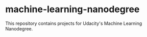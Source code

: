 # machine-learning-nanodegree
This repository contains projects for Udacity's Machine Learning Nanodegree.
